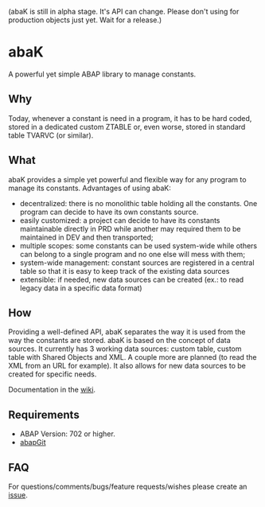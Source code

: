(abaK is still in alpha stage. It's API can change. Please don't using for production objects just yet. Wait for a release.)

# abaK

A powerful yet simple ABAP library to manage constants.

## Why
Today, whenever a constant is need in a program, it has to be hard coded, stored in a dedicated custom ZTABLE or, even worse, stored in standard table TVARVC (or similar).

## What
abaK provides a simple yet powerful and flexible way for any program to manage its constants. Advantages of using abaK:
- decentralized: there is no monolithic table holding all the constants. One program can decide to have its own constants source.
- easily customized: a project can decide to have its constants maintainable directly in PRD while another may required them to be maintained in DEV and then transported;
- multiple scopes: some constants can be used system-wide while others can belong to a single program and no one else will mess with them;
- system-wide management: constant sources are registered in a central table so that it is easy to keep track of the existing data sources 
- extensible: if needed, new data sources can be created (ex.: to read legacy data in a specific data format)

## How
Providing a well-defined API, abaK separates the way it is used from the way the constants are stored. abaK is based on the concept of data sources. It currently has 3 working data sources: custom table, custom table with Shared Objects and XML. A couple more are planned (to read the XML from an URL for example). It also allows for new data sources to be created for specific needs.

Documentation in the [wiki](https://github.com/abapinho/abak/wiki).

## Requirements
* ABAP Version: 702 or higher.
* [abapGit](https://abapgit.org)

## FAQ
For questions/comments/bugs/feature requests/wishes please create an [issue](https://github.com/abapinho/abak/issues).
